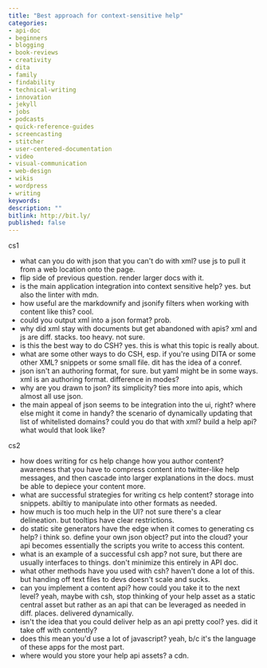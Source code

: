 ```yaml
---
title: "Best approach for context-sensitive help"
categories:
- api-doc
- beginners
- blogging
- book-reviews
- creativity
- dita
- family
- findability
- technical-writing
- innovation
- jekyll
- jobs
- podcasts
- quick-reference-guides
- screencasting
- stitcher
- user-centered-documentation
- video
- visual-communication
- web-design
- wikis
- wordpress
- writing
keywords:
description: ""
bitlink: http://bit.ly/
published: false
---
```


cs1
- what can you do with json that you can't do with xml? use js to pull it from a web location onto the page.
- flip side of previous question. render larger docs with it.
- is the main application integration into context sensitive help? yes. but also the linter with mdn.
- how useful are the markdownify and jsonify filters when working with content like this? cool.
- could you output xml into a json format? prob.
- why did xml stay with documents but get abandoned with apis? xml and js are diff. stacks. too heavy. not sure.
- is this the best way to do CSH? yes. this is what this topic is really about.
- what are some other ways to do CSH, esp. if you're using DITA or some other XML? snippets or some small file. dit has the idea of a conref.
- json isn't an authoring format, for sure. but yaml might be in some ways. xml is an authoring format. difference in modes?
- why are you drawn to json? its simplicity? ties more into apis, which almost all use json.
- the main appeal of json seems to be integration into the ui, right? where else might it come in handy? the scenario of dynamically updating that list of whitelisted domains? could you do that with xml? build a help api? what would that look like?

cs2
- how does writing for cs help change how you author content? awareness that you have to compress content into twitter-like help messages, and then cascade into larger explanations in the docs. must be able to depiece your content more.
- what are successful strategies for writing cs help content? storage into snippets. abiltiy to manipulate into other formats as needed.
- how much is too much help in the UI? not sure there's a clear delineation. but tooltips have clear restrictions.
- do static site generators have the edge when it comes to generating cs help? i think so. define your own json object? put into the cloud? your api becomes essentially the scripts you write to access this content.
- what is an example of a successful csh app? not sure, but there are usually interfaces to things. don't minimize this entirely in API doc.
- what other methods have you used with csh? haven't done a lot of this. but handing off text files to devs doesn't scale and sucks.
- can you implement a content api? how could you take it to the next level? yeah, maybe with csh, stop thinking of your help asset as a static central asset but rather as an api that can be leveraged as needed in diff. places. delivered dynamically.
- isn't the idea that you could deliver help as an api pretty cool? yes. did it take off with contently?
- does this mean you'd use a lot of javascript? yeah, b/c it's the language of these apps for the most part.
- where would you store your help api assets? a cdn.
